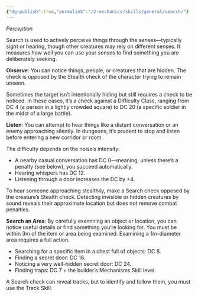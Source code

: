 ```yaml
---
{"dg-publish":true,"permalink":"/2-mechanics/skills/general/search/"}
---
```


*Perception*

Search is used to actively perceive things through the senses—typically sight or hearing, though other creatures may rely on different senses. It measures how well you can use your senses to find something you are deliberately seeking.

**Observe**: You can notice things, people, or creatures that are hidden. The check is opposed by the Stealth check of the character trying to remain unseen.

Sometimes the target isn’t intentionally hiding but still requires a check to be noticed. In these cases, it’s a check against a Difficulty Class, ranging from DC 4 (a person in a lightly crowded square) to DC 20 (a specific soldier in the midst of a large battle).

**Listen**: You can attempt to hear things like a distant conversation or an enemy approaching silently. In dungeons, it’s prudent to stop and listen before entering a new corridor or room.

The difficulty depends on the noise’s intensity:

- A nearby casual conversation has DC 0—meaning, unless there’s a penalty (see below), you succeed automatically.
- Hearing whispers has DC 12.
- Listening through a door increases the DC by +4.

To hear someone approaching stealthily, make a Search check opposed by the creature’s Stealth check. Detecting invisible or hidden creatures by sound reveals their approximate location but does not remove combat penalties.

**Search an Area**: By carefully examining an object or location, you can notice useful details or find something you’re looking for. You must be within 3m of the item or area being examined. Examining a 1m-diameter area requires a full action.

- Searching for a specific item in a chest full of objects: DC 8.
- Finding a secret door: DC 16.
- Noticing a very well-hidden secret door: DC 24.
- Finding traps: DC 7 + the builder’s Mechanisms Skill level.

A Search check can reveal tracks, but to identify and follow them, you must use the Track Skill.